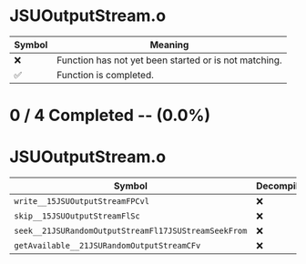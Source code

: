 # JSUOutputStream.o
| Symbol | Meaning 
| ------------- | ------------- 
| :x: | Function has not yet been started or is not matching. 
| :white_check_mark: | Function is completed. 


# 0 / 4 Completed -- (0.0%)
# JSUOutputStream.o
| Symbol | Decompiled? |
| ------------- | ------------- |
| `write__15JSUOutputStreamFPCvl` | :x: |
| `skip__15JSUOutputStreamFlSc` | :x: |
| `seek__21JSURandomOutputStreamFl17JSUStreamSeekFrom` | :x: |
| `getAvailable__21JSURandomOutputStreamCFv` | :x: |
